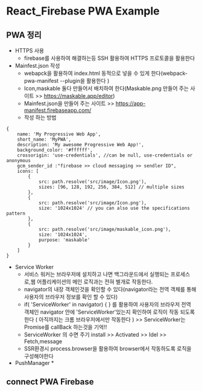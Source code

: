 # React_Firebase PWA Example
## PWA 정리
* HTTPS 사용
    * firebase를 사용하여 해결하는등 SSH 활용하여 HTTPS 프로토콜을 활용한다
* Mainfest.json 작성
    * webapck을 활용하여 index.html 동적으로 넣을 수 있게 한다(webpack-pwa-manifest --plugin을 활용한다 )    
    * Icon,maskable 둘다 만들어서 배치하여 한다(Maskable.png 만들어 주는 사이트 >> https://maskable.app/editor)
    * Mainfest.json을 만들어 주는 사이트 >> https://app-manifest.firebaseapp.com/
    * 작성 하는 방법      
```
{
    name: 'My Progressive Web App',
    short_name: 'MyPWA',
    description: 'My awesome Progressive Web App!',
    background_color: '#ffffff',
    crossorigin: 'use-credentials', //can be null, use-credentials or anonymous
    gcm_sender_id :"firebase >> cloud messaging >> sendler ID", 
    icons: [
        {
            src: path.resolve('src/image/Icon.png'),
            sizes: [96, 128, 192, 256, 384, 512] // multiple sizes
        },
        {
            src: path.resolve('src/image/Icon.png'),
            size: '1024x1024' // you can also use the specifications pattern
        },
        {
            src: path.resolve('src/image/maskable_icon.png'),
            size: '1024x1024',
            purpose: 'maskable'
        }
    ]
}
```  
* Service Worker
    * 서비스 워커는 브라우저에 설치하고 나면 백그라운드에서 실행되는 프로세스로,웹 어플리케이션의 메인 로직과는 전혀 별개로 작동한다.   
    * navigator의 내장 객체인것을 확인할 수 있다(navigator라는 전역 객체를 통해 사용자의 브라우저 정보를 확인 할 수 있다)   
    * if( 'ServiceWorker' in navigator) {  } 를 활용하여 사용자의 브라우저 전역 객체인 navigator 안에 'ServiceWorker'있는지 확인하여 로직이 작동 되도록 한다 ( 아직까지는 크롬 브라우저에서만 작동한다 ) >> ServiceWorker는 Promise를 callBack 하는것을 기억!! 
    * ServiceWorker 의 수면 주기 install >> Activated >> Idel >> Fetch,message
    * SSR환경시 process.browser을 활용하여 browser에서 작동하도록 로직을 구성해야한다    
* PushManager
    *
## connect PWA Firebase 